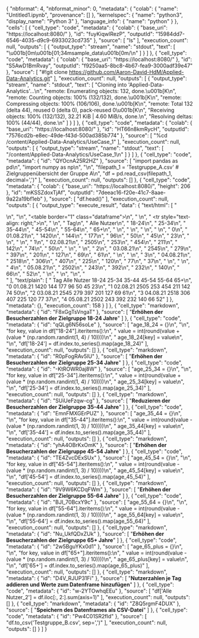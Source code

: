 {
  "nbformat": 4,
  "nbformat_minor": 0,
  "metadata": {
    "colab": {
      "name": "Untitled1.ipynb",
      "provenance": []
    },
    "kernelspec": {
      "name": "python3",
      "display_name": "Python 3"
    },
    "language_info": {
      "name": "python"
    }
  },
  "cells": [
    {
      "cell_type": "code",
      "metadata": {
        "colab": {
          "base_uri": "https://localhost:8080/"
        },
        "id": "fuyKiqwlRezP",
        "outputId": "15984dd7-6546-4035-d9c9-6933023cd735"
      },
      "source": [
        "ls"
      ],
      "execution_count": null,
      "outputs": [
        {
          "output_type": "stream",
          "name": "stdout",
          "text": [
            "\u001b[0m\u001b[01;34msample_data\u001b[0m/\n"
          ]
        }
      ]
    },
    {
      "cell_type": "code",
      "metadata": {
        "colab": {
          "base_uri": "https://localhost:8080/"
        },
        "id": "S5AwD1BmRvay",
        "outputId": "f9250aa5-8bc8-4b67-fea9-3000adf39e47"
      },
      "source": [
        "#!git clone https://github.com/Aaron-David-HdM/Applied-Data-Analytics.git"
      ],
      "execution_count": null,
      "outputs": [
        {
          "output_type": "stream",
          "name": "stdout",
          "text": [
            "Cloning into 'Applied-Data-Analytics'...\n",
            "remote: Enumerating objects: 132, done.\u001b[K\n",
            "remote: Counting objects: 100% (132/132), done.\u001b[K\n",
            "remote: Compressing objects: 100% (106/106), done.\u001b[K\n",
            "remote: Total 132 (delta 44), reused 0 (delta 0), pack-reused 0\u001b[K\n",
            "Receiving objects: 100% (132/132), 32.21 KiB | 4.60 MiB/s, done.\n",
            "Resolving deltas: 100% (44/44), done.\n"
          ]
        }
      ]
    },
    {
      "cell_type": "code",
      "metadata": {
        "colab": {
          "base_uri": "https://localhost:8080/"
        },
        "id": "HT66n8kmRycH",
        "outputId": "7576cd2b-e8ec-49de-f43d-500ad385b774"
      },
      "source": [
        "%cd /content/Applied-Data-Analytics/UseCase_1"
      ],
      "execution_count": null,
      "outputs": [
        {
          "output_type": "stream",
          "name": "stdout",
          "text": [
            "/content/Applied-Data-Analytics/UseCase_1\n"
          ]
        }
      ]
    },
    {
      "cell_type": "code",
      "metadata": {
        "id": "QYOcnA25R2HZ"
      },
      "source": [
        "import pandas as pd\n",
        "import numpy as np\n",
        "\n",
        "filepath_1 = 'Testgruppe_A.csv' # Zielgruppenübersicht der Gruppe A\n",
        "df = pd.read_csv(filepath_1, decimal=',')"
      ],
      "execution_count": null,
      "outputs": []
    },
    {
      "cell_type": "code",
      "metadata": {
        "colab": {
          "base_uri": "https://localhost:8080/",
          "height": 206
        },
        "id": "mKSSZdoxTjAf",
        "outputId": "7deeac16-f20e-41c7-8aae-9a22a19bf1eb"
      },
      "source": [
        "df.head()"
      ],
      "execution_count": null,
      "outputs": [
        {
          "output_type": "execute_result",
          "data": {
            "text/html": [
              "<div>\n",
              "<style scoped>\n",
              "    .dataframe tbody tr th:only-of-type {\n",
              "        vertical-align: middle;\n",
              "    }\n",
              "\n",
              "    .dataframe tbody tr th {\n",
              "        vertical-align: top;\n",
              "    }\n",
              "\n",
              "    .dataframe thead th {\n",
              "        text-align: right;\n",
              "    }\n",
              "</style>\n",
              "<table border=\"1\" class=\"dataframe\">\n",
              "  <thead>\n",
              "    <tr style=\"text-align: right;\">\n",
              "      <th></th>\n",
              "      <th>Tag</th>\n",
              "      <th>Alle Nutzer</th>\n",
              "      <th>18-24</th>\n",
              "      <th>25-34</th>\n",
              "      <th>35-44</th>\n",
              "      <th>45-54</th>\n",
              "      <th>55-64</th>\n",
              "      <th>65+</th>\n",
              "    </tr>\n",
              "  </thead>\n",
              "  <tbody>\n",
              "    <tr>\n",
              "      <th>0</th>\n",
              "      <td>01.08.21</td>\n",
              "      <td>1420</td>\n",
              "      <td>144</td>\n",
              "      <td>177</td>\n",
              "      <td>96</td>\n",
              "      <td>50</td>\n",
              "      <td>45</td>\n",
              "      <td>23</td>\n",
              "    </tr>\n",
              "    <tr>\n",
              "      <th>1</th>\n",
              "      <td>02.08.21</td>\n",
              "      <td>2505</td>\n",
              "      <td>253</td>\n",
              "      <td>454</td>\n",
              "      <td>211</td>\n",
              "      <td>142</td>\n",
              "      <td>74</td>\n",
              "      <td>50</td>\n",
              "    </tr>\n",
              "    <tr>\n",
              "      <th>2</th>\n",
              "      <td>03.08.21</td>\n",
              "      <td>2545</td>\n",
              "      <td>279</td>\n",
              "      <td>397</td>\n",
              "      <td>201</td>\n",
              "      <td>127</td>\n",
              "      <td>69</td>\n",
              "      <td>61</td>\n",
              "    </tr>\n",
              "    <tr>\n",
              "      <th>3</th>\n",
              "      <td>04.08.21</td>\n",
              "      <td>2518</td>\n",
              "      <td>306</td>\n",
              "      <td>407</td>\n",
              "      <td>225</td>\n",
              "      <td>120</td>\n",
              "      <td>77</td>\n",
              "      <td>37</td>\n",
              "    </tr>\n",
              "    <tr>\n",
              "      <th>4</th>\n",
              "      <td>05.08.21</td>\n",
              "      <td>2502</td>\n",
              "      <td>243</td>\n",
              "      <td>392</td>\n",
              "      <td>232</td>\n",
              "      <td>140</td>\n",
              "      <td>66</td>\n",
              "      <td>52</td>\n",
              "    </tr>\n",
              "  </tbody>\n",
              "</table>\n",
              "</div>"
            ],
            "text/plain": [
              "        Tag  Alle Nutzer  18-24  25-34  35-44  45-54  55-64  65+\n",
              "0  01.08.21         1420    144    177     96     50     45   23\n",
              "1  02.08.21         2505    253    454    211    142     74   50\n",
              "2  03.08.21         2545    279    397    201    127     69   61\n",
              "3  04.08.21         2518    306    407    225    120     77   37\n",
              "4  05.08.21         2502    243    392    232    140     66   52"
            ]
          },
          "metadata": {},
          "execution_count": 158
        }
      ]
    },
    {
      "cell_type": "markdown",
      "metadata": {
        "id": "F8xGgTsVngaT"
      },
      "source": [
        "**Erhöhen der Besucherzahlen der Zielgruppe 18-24 Jahre**"
      ]
    },
    {
      "cell_type": "code",
      "metadata": {
        "id": "qQLg6N56soLe"
      },
      "source": [
        "age_18_24 = {}\n",
        "\n",
        "for key, value in df[\"18-24\"].iteritems():\n",
        "  value = int(round(value + (value * (np.random.randint(1, 4) / 10))))\n",
        "  age_18_24[key] = value\n",
        "\n",
        "df['18-24'] = df.index.to_series().map(age_18_24)"
      ],
      "execution_count": null,
      "outputs": []
    },
    {
      "cell_type": "markdown",
      "metadata": {
        "id": "R0pFogRAv5lU"
      },
      "source": [
        "**Erhöhen der Besucherzahlen der Zielgruppe 25-34 Jahre**"
      ]
    },
    {
      "cell_type": "code",
      "metadata": {
        "id": "-KtROWR0aj8W"
      },
      "source": [
        "age_25_34 = {}\n",
        "\n",
        "for key, value in df[\"25-34\"].iteritems():\n",
        "  value = int(round(value + (value * (np.random.randint(1, 4) / 10))))\n",
        "  age_25_34[key] = value\n",
        "\n",
        "df['25-34'] = df.index.to_series().map(age_25_34)"
      ],
      "execution_count": null,
      "outputs": []
    },
    {
      "cell_type": "markdown",
      "metadata": {
        "id": "SUiUeFzqw-cg"
      },
      "source": [
        "**Reduzieren der Besucherzahlen der Zielgruppe 35-44 Jahre**"
      ]
    },
    {
      "cell_type": "code",
      "metadata": {
        "id": "EmnFMXGErPUZ"
      },
      "source": [
        "age_35_44 = {}\n",
        "\n",
        "for key, value in df[\"35-44\"].iteritems():\n",
        "  value = int(round(value - (value * (np.random.randint(1, 3) / 10))))\n",
        "  age_35_44[key] = value\n",
        "\n",
        "df['35-44'] = df.index.to_series().map(age_35_44)"
      ],
      "execution_count": null,
      "outputs": []
    },
    {
      "cell_type": "markdown",
      "metadata": {
        "id": "yhA4OBrKxOmK"
      },
      "source": [
        "**Erhöhen der Besucherzahlen der Zielgruppe 45-54 Jahre**"
      ]
    },
    {
      "cell_type": "code",
      "metadata": {
        "id": "TE4ZvcDExSUx"
      },
      "source": [
        "age_45_54 = {}\n",
        "\n",
        "for key, value in df[\"45-54\"].iteritems():\n",
        "  value = int(round(value - (value * (np.random.randint(1, 3) / 10))))\n",
        "  age_45_54[key] = value\n",
        "\n",
        "df['45-54'] = df.index.to_series().map(age_45_54)"
      ],
      "execution_count": null,
      "outputs": []
    },
    {
      "cell_type": "markdown",
      "metadata": {
        "id": "9V9W6KCDqFWm"
      },
      "source": [
        "**Erhöhen der Besucherzahlen der Zielgruppe 55-64 Jahre**"
      ]
    },
    {
      "cell_type": "code",
      "metadata": {
        "id": "BJI_70BcxY9c"
      },
      "source": [
        "age_55_64 = {}\n",
        "\n",
        "for key, value in df[\"55-64\"].iteritems():\n",
        "  value = int(round(value - (value * (np.random.randint(1, 3) / 10))))\n",
        "  age_55_64[key] = value\n",
        "\n",
        "df['55-64'] = df.index.to_series().map(age_55_64)"
      ],
      "execution_count": null,
      "outputs": []
    },
    {
      "cell_type": "markdown",
      "metadata": {
        "id": "Nu_UkfQDxZUk"
      },
      "source": [
        "**Erhöhen der Besucherzahlen der Zielgruppe 65+ Jahre**"
      ]
    },
    {
      "cell_type": "code",
      "metadata": {
        "id": "2w5BguYKx0d1"
      },
      "source": [
        "age_65_plus = {}\n",
        "\n",
        "for key, value in df[\"65+\"].iteritems():\n",
        "  value = int(round(value - (value * (np.random.randint(1, 3) / 10))))\n",
        "  age_65_plus[key] = value\n",
        "\n",
        "df['65+'] = df.index.to_series().map(age_65_plus)"
      ],
      "execution_count": null,
      "outputs": []
    },
    {
      "cell_type": "markdown",
      "metadata": {
        "id": "D4V_RJUP31Fi"
      },
      "source": [
        "**Nutzerzahlen je Tag addieren und Werte zum Datenframe hinzufügen**"
      ]
    },
    {
      "cell_type": "code",
      "metadata": {
        "id": "w-2YTOwhqEEu"
      },
      "source": [
        "df['Alle Nutzer_2'] = df.iloc[:, 2:].sum(axis=1)"
      ],
      "execution_count": null,
      "outputs": []
    },
    {
      "cell_type": "markdown",
      "metadata": {
        "id": "Z8Q5rgmF4DUX"
      },
      "source": [
        "**Speichern des Datenframes als CSV-Datei**"
      ]
    },
    {
      "cell_type": "code",
      "metadata": {
        "id": "Pw4C01SR2fld"
      },
      "source": [
        "df.to_csv('Testgruppe_B.csv', sep=',')"
      ],
      "execution_count": null,
      "outputs": []
    }
  ]
}